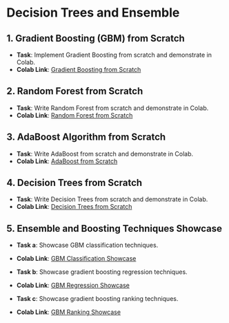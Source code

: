 
# Decision Trees and Ensemble

## 1. Gradient Boosting (GBM) from Scratch
- **Task**: Implement Gradient Boosting from scratch and demonstrate in Colab.
- **Colab Link**: [Gradient Boosting from Scratch](https://colab.research.google.com/drive/1RS1OoFvL0cfSaGEzF7w1uWAyXSDW9yGE)

## 2. Random Forest from Scratch
- **Task**: Write Random Forest from scratch and demonstrate in Colab.
- **Colab Link**: [Random Forest from Scratch](https://colab.research.google.com/drive/11PCtCOamf95yiyq7NQ_q7LOtTYygJ1yX#scrollTo=I08yrwmxokOd)

## 3. AdaBoost Algorithm from Scratch
- **Task**: Write AdaBoost from scratch and demonstrate in Colab.
- **Colab Link**: [AdaBoost from Scratch](https://colab.research.google.com/drive/1uhmnrG1sHI8Qrz97yYpGiqhCBlDgPSSH#scrollTo=cLzIAPbEqvbE)

## 4. Decision Trees from Scratch
- **Task**: Write Decision Trees from scratch and demonstrate in Colab.
- **Colab Link**: [Decision Trees from Scratch](https://colab.research.google.com/drive/1FmB0kHtSotKoZx8RZQXqya1Or7V-dxx9?usp=sharing)

## 5. Ensemble and Boosting Techniques Showcase
- **Task a**: Showcase GBM classification techniques.
- **Colab Link**: [GBM Classification Showcase](https://colab.research.google.com/drive/1F5LtSTONkiBPzKj9wK4PMvBFErGhOs7v?usp=sharing)

- **Task b**: Showcase gradient boosting regression techniques.
- **Colab Link**: [GBM Regression Showcase](https://colab.research.google.com/drive/1SBZREtBW--qv1v15O-HTW-R2wviwLws4?usp=sharing)

- **Task c**: Showcase gradient boosting ranking techniques.
- **Colab Link**: [GBM Ranking Showcase](https://colab.research.google.com/drive/1MRMHaVhLeBvd-WNSRmkjuiRYbI1jtDXL?usp=sharing)

